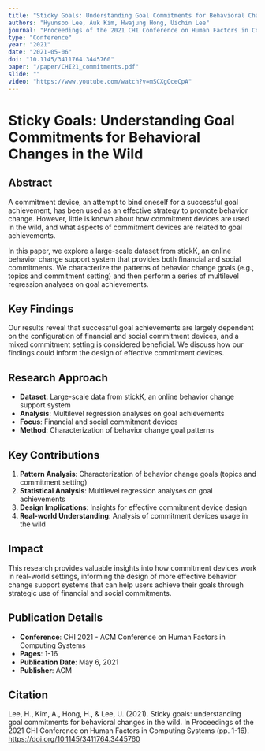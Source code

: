 ```yaml
---
title: "Sticky Goals: Understanding Goal Commitments for Behavioral Changes in the Wild"
authors: "Hyunsoo Lee, Auk Kim, Hwajung Hong, Uichin Lee"
journal: "Proceedings of the 2021 CHI Conference on Human Factors in Computing Systems"
type: "Conference"
year: "2021"
date: "2021-05-06"
doi: "10.1145/3411764.3445760"
paper: "/paper/CHI21_commitments.pdf"
slide: ""
video: "https://www.youtube.com/watch?v=mSCXgOceCpA"
---
```


# Sticky Goals: Understanding Goal Commitments for Behavioral Changes in the Wild

## Abstract

A commitment device, an attempt to bind oneself for a successful goal achievement, has been used as an effective strategy to promote behavior change. However, little is known about how commitment devices are used in the wild, and what aspects of commitment devices are related to goal achievements.

In this paper, we explore a large-scale dataset from stickK, an online behavior change support system that provides both financial and social commitments. We characterize the patterns of behavior change goals (e.g., topics and commitment setting) and then perform a series of multilevel regression analyses on goal achievements.

## Key Findings

Our results reveal that successful goal achievements are largely dependent on the configuration of financial and social commitment devices, and a mixed commitment setting is considered beneficial. We discuss how our findings could inform the design of effective commitment devices.

## Research Approach

- **Dataset**: Large-scale data from stickK, an online behavior change support system
- **Analysis**: Multilevel regression analyses on goal achievements
- **Focus**: Financial and social commitment devices
- **Method**: Characterization of behavior change goal patterns

## Key Contributions

1. **Pattern Analysis**: Characterization of behavior change goals (topics and commitment setting)
2. **Statistical Analysis**: Multilevel regression analyses on goal achievements
3. **Design Implications**: Insights for effective commitment device design
4. **Real-world Understanding**: Analysis of commitment devices usage in the wild

## Impact

This research provides valuable insights into how commitment devices work in real-world settings, informing the design of more effective behavior change support systems that can help users achieve their goals through strategic use of financial and social commitments.

## Publication Details

- **Conference**: CHI 2021 - ACM Conference on Human Factors in Computing Systems
- **Pages**: 1-16
- **Publication Date**: May 6, 2021
- **Publisher**: ACM

## Citation

Lee, H., Kim, A., Hong, H., & Lee, U. (2021). Sticky goals: understanding goal commitments for behavioral changes in the wild. In Proceedings of the 2021 CHI Conference on Human Factors in Computing Systems (pp. 1-16). https://doi.org/10.1145/3411764.3445760 